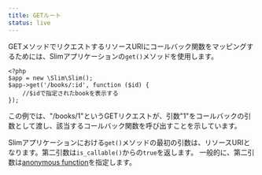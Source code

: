 ```yaml
---
title: GETルート
status: live
---
```


GETメソッドでリクエストするリソースURIにコールバック関数をマッピングするためには、Slimアプリケーションの`get()`メソッドを使用します。

    <?php
    $app = new \Slim\Slim();
    $app->get('/books/:id', function ($id) {
        //$idで指定されたbookを表示する
    });

この例では、"/books/1"というGETリクエストが、引数"1"をコールバックの引数として渡し、該当するコールバック関数を呼び出すことを示しています。

Slimアプリケーションにおける`get()`メソッドの最初の引数は、リソースURIとなります。第二引数は`is_callable()`からの`true`を返します。
一般的に、第二引数は[anonymous function][anon-func]を指定します。

[anon-func]: http://php.net/manual/en/functions.anonymous.php
